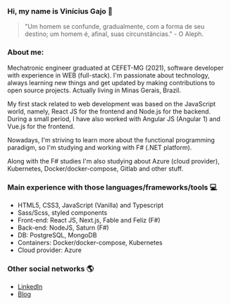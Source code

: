 ### Hi, my name is Vinícius Gajo 👋

> "Um homem se confunde, gradualmente, com a forma de seu destino; um homem é, afinal, suas circunstâncias." - O Aleph.

### About me:

Mechatronic engineer graduated at CEFET-MG (2021), software developer with experience in WEB (full-stack). I'm passionate about technology, always learning new things and get updated by making contributions to open source projects. Actually living in Minas Gerais, Brazil.

My first stack related to web development was based on the JavaScript world, namely, React JS for the frontend and Node.js for the backend. During a small period, I have also worked with Angular JS (Angular 1) and Vue.js for the frontend. 

Nowadays, I'm striving to learn more about the functional programming paradigm, so I'm studying and working with F# (.NET platform).

Along with the F# studies I'm also studying about Azure (cloud provider), Kubernetes, Docker/docker-compose, Gitlab and other stuff.

### Main experience with those languages/frameworks/tools :computer:
  * HTML5, CSS3, JavaScript (Vanilla) and Typescript
  * Sass/Scss, styled components
  * Front-end: React JS, Next.js, Fable and Feliz (F#)
  * Back-end: NodeJS, Saturn (F#)
  * DB: PostgreSQL, MongoDB
  * Containers: Docker/docker-compose, Kubernetes
  * Cloud provider: Azure
  
### Other social networks :earth_americas:

* [LinkedIn](https://www.linkedin.com/in/vinicius-gajo/)
* [Blog](https://gaio.dev/)
